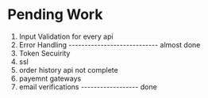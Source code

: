 # Pending Work
1. Input Validation for every api
2. Error Handling ---------------------------- almost done
3. Token Secuirity
4. ssl
5. order history api not complete
6. payemnt gateways
7. email verifications     ------------------ done
